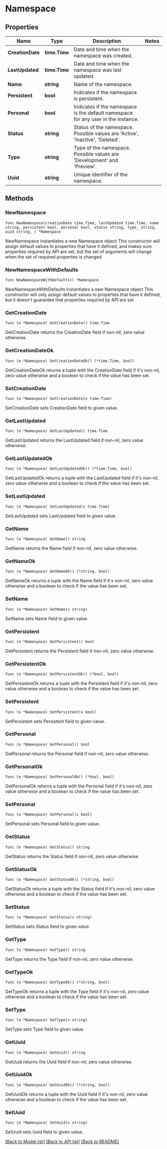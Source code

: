 # Namespace

## Properties

Name | Type | Description | Notes
------------ | ------------- | ------------- | -------------
**CreationDate** | **time.Time** | Date and time when the namespace was created. | 
**LastUpdated** | **time.Time** | Date and time when the namespace was last updated. | 
**Name** | **string** | Name of the namespace. | 
**Persistent** | **bool** | Indicates if the namespace is persistent. | 
**Personal** | **bool** | Indicates if the namespace is the default namespace for any user in the instance. | 
**Status** | **string** | Status of the namespace. Possible values are &#39;Active&#39;, &#39;Inactive&#39;, &#39;Deleted&#39;. | 
**Type** | **string** | Type of the namespace. Possible values are &#39;Development&#39; and &#39;Preview&#39;. | 
**Uuid** | **string** | Unique identifier of the namespace. | 

## Methods

### NewNamespace

`func NewNamespace(creationDate time.Time, lastUpdated time.Time, name string, persistent bool, personal bool, status string, type_ string, uuid string, ) *Namespace`

NewNamespace instantiates a new Namespace object
This constructor will assign default values to properties that have it defined,
and makes sure properties required by API are set, but the set of arguments
will change when the set of required properties is changed

### NewNamespaceWithDefaults

`func NewNamespaceWithDefaults() *Namespace`

NewNamespaceWithDefaults instantiates a new Namespace object
This constructor will only assign default values to properties that have it defined,
but it doesn't guarantee that properties required by API are set

### GetCreationDate

`func (o *Namespace) GetCreationDate() time.Time`

GetCreationDate returns the CreationDate field if non-nil, zero value otherwise.

### GetCreationDateOk

`func (o *Namespace) GetCreationDateOk() (*time.Time, bool)`

GetCreationDateOk returns a tuple with the CreationDate field if it's non-nil, zero value otherwise
and a boolean to check if the value has been set.

### SetCreationDate

`func (o *Namespace) SetCreationDate(v time.Time)`

SetCreationDate sets CreationDate field to given value.


### GetLastUpdated

`func (o *Namespace) GetLastUpdated() time.Time`

GetLastUpdated returns the LastUpdated field if non-nil, zero value otherwise.

### GetLastUpdatedOk

`func (o *Namespace) GetLastUpdatedOk() (*time.Time, bool)`

GetLastUpdatedOk returns a tuple with the LastUpdated field if it's non-nil, zero value otherwise
and a boolean to check if the value has been set.

### SetLastUpdated

`func (o *Namespace) SetLastUpdated(v time.Time)`

SetLastUpdated sets LastUpdated field to given value.


### GetName

`func (o *Namespace) GetName() string`

GetName returns the Name field if non-nil, zero value otherwise.

### GetNameOk

`func (o *Namespace) GetNameOk() (*string, bool)`

GetNameOk returns a tuple with the Name field if it's non-nil, zero value otherwise
and a boolean to check if the value has been set.

### SetName

`func (o *Namespace) SetName(v string)`

SetName sets Name field to given value.


### GetPersistent

`func (o *Namespace) GetPersistent() bool`

GetPersistent returns the Persistent field if non-nil, zero value otherwise.

### GetPersistentOk

`func (o *Namespace) GetPersistentOk() (*bool, bool)`

GetPersistentOk returns a tuple with the Persistent field if it's non-nil, zero value otherwise
and a boolean to check if the value has been set.

### SetPersistent

`func (o *Namespace) SetPersistent(v bool)`

SetPersistent sets Persistent field to given value.


### GetPersonal

`func (o *Namespace) GetPersonal() bool`

GetPersonal returns the Personal field if non-nil, zero value otherwise.

### GetPersonalOk

`func (o *Namespace) GetPersonalOk() (*bool, bool)`

GetPersonalOk returns a tuple with the Personal field if it's non-nil, zero value otherwise
and a boolean to check if the value has been set.

### SetPersonal

`func (o *Namespace) SetPersonal(v bool)`

SetPersonal sets Personal field to given value.


### GetStatus

`func (o *Namespace) GetStatus() string`

GetStatus returns the Status field if non-nil, zero value otherwise.

### GetStatusOk

`func (o *Namespace) GetStatusOk() (*string, bool)`

GetStatusOk returns a tuple with the Status field if it's non-nil, zero value otherwise
and a boolean to check if the value has been set.

### SetStatus

`func (o *Namespace) SetStatus(v string)`

SetStatus sets Status field to given value.


### GetType

`func (o *Namespace) GetType() string`

GetType returns the Type field if non-nil, zero value otherwise.

### GetTypeOk

`func (o *Namespace) GetTypeOk() (*string, bool)`

GetTypeOk returns a tuple with the Type field if it's non-nil, zero value otherwise
and a boolean to check if the value has been set.

### SetType

`func (o *Namespace) SetType(v string)`

SetType sets Type field to given value.


### GetUuid

`func (o *Namespace) GetUuid() string`

GetUuid returns the Uuid field if non-nil, zero value otherwise.

### GetUuidOk

`func (o *Namespace) GetUuidOk() (*string, bool)`

GetUuidOk returns a tuple with the Uuid field if it's non-nil, zero value otherwise
and a boolean to check if the value has been set.

### SetUuid

`func (o *Namespace) SetUuid(v string)`

SetUuid sets Uuid field to given value.



[[Back to Model list]](../README.md#documentation-for-models) [[Back to API list]](../README.md#documentation-for-api-endpoints) [[Back to README]](../README.md)


